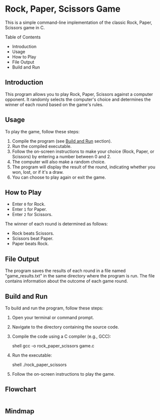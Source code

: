 # Rock, Paper, Scissors Game

This is a simple command-line implementation of the classic Rock, Paper, Scissors game in C.

Table of Contents

- Introduction
- Usage
- How to Play
- File Output
- Build and Run

## Introduction

This program allows you to play Rock, Paper, Scissors against a computer opponent. It randomly selects the computer's choice and determines the winner of each round based on the game's rules.

## Usage

To play the game, follow these steps:

1. Compile the program (see [Build and Run](#build-and-run) section).
2. Run the compiled executable.
3. Follow the on-screen instructions to make your choice (Rock, Paper, or Scissors) by entering a number between 0 and 2.
4. The computer will also make a random choice.
5. The program will display the result of the round, indicating whether you won, lost, or if it's a draw.
6. You can choose to play again or exit the game.

## How to Play

- Enter `0` for Rock.
- Enter `1` for Paper.
- Enter `2` for Scissors.

The winner of each round is determined as follows:

- Rock beats Scissors.
- Scissors beat Paper.
- Paper beats Rock.

## File Output

The program saves the results of each round in a file named "game_results.txt" in the same directory where the program is run. The file contains information about the outcome of each game round.

## Build and Run

To build and run the program, follow these steps:

1. Open your terminal or command prompt.
2. Navigate to the directory containing the source code.
3. Compile the code using a C compiler (e.g., GCC):

   shell
   gcc -o rock_paper_scissors game.c
   
4. Run the executable:

   shell
   ./rock_paper_scissors
   
5. Follow the on-screen instructions to play the game.

## Flowchart
<img src="">

## Mindmap
<img src="">
